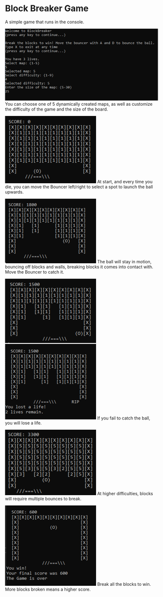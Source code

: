# Block Breaker Game
A simple game that runs in the console.

<img width="600" src="selection.PNG" alt="customizable options">
You can choose one of 5 dynamically created maps, as well as
customize the difficulty of the game and the size of the board.
<p></p>
<img width="300" src="Game1.PNG" alt="choose where to launch the ball">
At start, and every time you die, you can move the Bouncer left/right to select a spot to
launch the ball upwards.
<p></p>
<img width="300" src="bouncing.PNG" alt="ball bouncing around">
The ball will stay in motion, bouncing off blocks and walls, breaking blocks it comes into contact with.
Move the Bouncer to catch it.
<p></p>
<img width="300" src="falling1.PNG" alt="ball is going to fall off"> <img width="300" src="falling2.PNG" alt="ball has fallen off">
If you fail to catch the ball, you will lose a life.
<p></p>
<img width="300" src="highernumbers.PNG" alt="higher difficulties means higher durability">
At higher difficulties, blocks will require multiple bounces to break.
<p></p>
<img width="300" src="win.PNG" alt="victory screen">
Break all the blocks to win. More blocks broken means a higher score.
